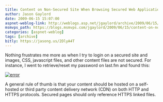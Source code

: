 ```yaml
---
title: Content on Non-Secured Site When Browsing Secured Web Application or Web Site
author: Jason Gaylord
date: 2009-06-15 15:07:00
aspnet-weblog-link: http://weblogs.asp.net/jgaylord/archive/2009/06/15/content-on-non-secured-site-when-browsing-secured-web-application-or-web-site.aspx
msmvps_path: https://blogs.msmvps.com/jgaylord/2009/06/15/content-on-non-secured-site-when-browsing-secured-web-application-or-web-site/
categories: [aspnet-weblog]
tags: [archive]
bitly: https://jasong.us/2DlyA4T
---
```


Nothing frustrates me more as when I try to login on a secured site and images, CSS, javascript files, and other content files are not secured. For instance, I went to retrieve/reset my password on last.fm and found this:

[![error](http://weblogs.asp.net/blogs/jgaylord/WindowsLiveWriter/ContentonNonSecuredSiteWhenBrowsingSecur_D4A6/error_thumb.jpg "error")](http://weblogs.asp.net/blogs/jgaylord/WindowsLiveWriter/ContentonNonSecuredSiteWhenBrowsingSecur_D4A6/error_2.jpg)

A general rule of thumb is that your content should be hosted on a self-hosted or third party content delivery network (CDN) on both HTTP and HTTPS protocols. Secured pages should only reference HTTPS linked files.